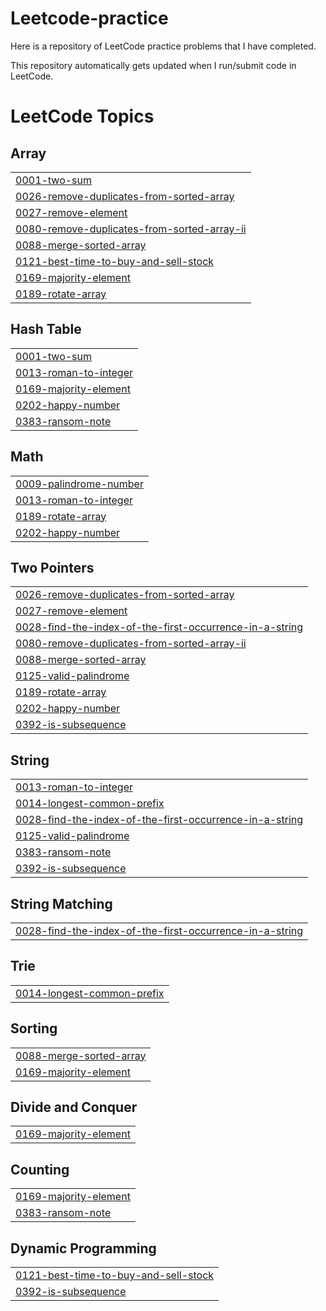 # Leetcode-practice
Here is a repository of LeetCode practice problems that I have completed. 

This repository automatically gets updated when I run/submit code in LeetCode.

<!---LeetCode Topics Start-->
# LeetCode Topics
## Array
|  |
| ------- |
| [0001-two-sum](https://github.com/fkhan613/Leetcode-practice/tree/master/0001-two-sum) |
| [0026-remove-duplicates-from-sorted-array](https://github.com/fkhan613/Leetcode-practice/tree/master/0026-remove-duplicates-from-sorted-array) |
| [0027-remove-element](https://github.com/fkhan613/Leetcode-practice/tree/master/0027-remove-element) |
| [0080-remove-duplicates-from-sorted-array-ii](https://github.com/fkhan613/Leetcode-practice/tree/master/0080-remove-duplicates-from-sorted-array-ii) |
| [0088-merge-sorted-array](https://github.com/fkhan613/Leetcode-practice/tree/master/0088-merge-sorted-array) |
| [0121-best-time-to-buy-and-sell-stock](https://github.com/fkhan613/Leetcode-practice/tree/master/0121-best-time-to-buy-and-sell-stock) |
| [0169-majority-element](https://github.com/fkhan613/Leetcode-practice/tree/master/0169-majority-element) |
| [0189-rotate-array](https://github.com/fkhan613/Leetcode-practice/tree/master/0189-rotate-array) |
## Hash Table
|  |
| ------- |
| [0001-two-sum](https://github.com/fkhan613/Leetcode-practice/tree/master/0001-two-sum) |
| [0013-roman-to-integer](https://github.com/fkhan613/Leetcode-practice/tree/master/0013-roman-to-integer) |
| [0169-majority-element](https://github.com/fkhan613/Leetcode-practice/tree/master/0169-majority-element) |
| [0202-happy-number](https://github.com/fkhan613/Leetcode-practice/tree/master/0202-happy-number) |
| [0383-ransom-note](https://github.com/fkhan613/Leetcode-practice/tree/master/0383-ransom-note) |
## Math
|  |
| ------- |
| [0009-palindrome-number](https://github.com/fkhan613/Leetcode-practice/tree/master/0009-palindrome-number) |
| [0013-roman-to-integer](https://github.com/fkhan613/Leetcode-practice/tree/master/0013-roman-to-integer) |
| [0189-rotate-array](https://github.com/fkhan613/Leetcode-practice/tree/master/0189-rotate-array) |
| [0202-happy-number](https://github.com/fkhan613/Leetcode-practice/tree/master/0202-happy-number) |
## Two Pointers
|  |
| ------- |
| [0026-remove-duplicates-from-sorted-array](https://github.com/fkhan613/Leetcode-practice/tree/master/0026-remove-duplicates-from-sorted-array) |
| [0027-remove-element](https://github.com/fkhan613/Leetcode-practice/tree/master/0027-remove-element) |
| [0028-find-the-index-of-the-first-occurrence-in-a-string](https://github.com/fkhan613/Leetcode-practice/tree/master/0028-find-the-index-of-the-first-occurrence-in-a-string) |
| [0080-remove-duplicates-from-sorted-array-ii](https://github.com/fkhan613/Leetcode-practice/tree/master/0080-remove-duplicates-from-sorted-array-ii) |
| [0088-merge-sorted-array](https://github.com/fkhan613/Leetcode-practice/tree/master/0088-merge-sorted-array) |
| [0125-valid-palindrome](https://github.com/fkhan613/Leetcode-practice/tree/master/0125-valid-palindrome) |
| [0189-rotate-array](https://github.com/fkhan613/Leetcode-practice/tree/master/0189-rotate-array) |
| [0202-happy-number](https://github.com/fkhan613/Leetcode-practice/tree/master/0202-happy-number) |
| [0392-is-subsequence](https://github.com/fkhan613/Leetcode-practice/tree/master/0392-is-subsequence) |
## String
|  |
| ------- |
| [0013-roman-to-integer](https://github.com/fkhan613/Leetcode-practice/tree/master/0013-roman-to-integer) |
| [0014-longest-common-prefix](https://github.com/fkhan613/Leetcode-practice/tree/master/0014-longest-common-prefix) |
| [0028-find-the-index-of-the-first-occurrence-in-a-string](https://github.com/fkhan613/Leetcode-practice/tree/master/0028-find-the-index-of-the-first-occurrence-in-a-string) |
| [0125-valid-palindrome](https://github.com/fkhan613/Leetcode-practice/tree/master/0125-valid-palindrome) |
| [0383-ransom-note](https://github.com/fkhan613/Leetcode-practice/tree/master/0383-ransom-note) |
| [0392-is-subsequence](https://github.com/fkhan613/Leetcode-practice/tree/master/0392-is-subsequence) |
## String Matching
|  |
| ------- |
| [0028-find-the-index-of-the-first-occurrence-in-a-string](https://github.com/fkhan613/Leetcode-practice/tree/master/0028-find-the-index-of-the-first-occurrence-in-a-string) |
## Trie
|  |
| ------- |
| [0014-longest-common-prefix](https://github.com/fkhan613/Leetcode-practice/tree/master/0014-longest-common-prefix) |
## Sorting
|  |
| ------- |
| [0088-merge-sorted-array](https://github.com/fkhan613/Leetcode-practice/tree/master/0088-merge-sorted-array) |
| [0169-majority-element](https://github.com/fkhan613/Leetcode-practice/tree/master/0169-majority-element) |
## Divide and Conquer
|  |
| ------- |
| [0169-majority-element](https://github.com/fkhan613/Leetcode-practice/tree/master/0169-majority-element) |
## Counting
|  |
| ------- |
| [0169-majority-element](https://github.com/fkhan613/Leetcode-practice/tree/master/0169-majority-element) |
| [0383-ransom-note](https://github.com/fkhan613/Leetcode-practice/tree/master/0383-ransom-note) |
## Dynamic Programming
|  |
| ------- |
| [0121-best-time-to-buy-and-sell-stock](https://github.com/fkhan613/Leetcode-practice/tree/master/0121-best-time-to-buy-and-sell-stock) |
| [0392-is-subsequence](https://github.com/fkhan613/Leetcode-practice/tree/master/0392-is-subsequence) |
<!---LeetCode Topics End-->